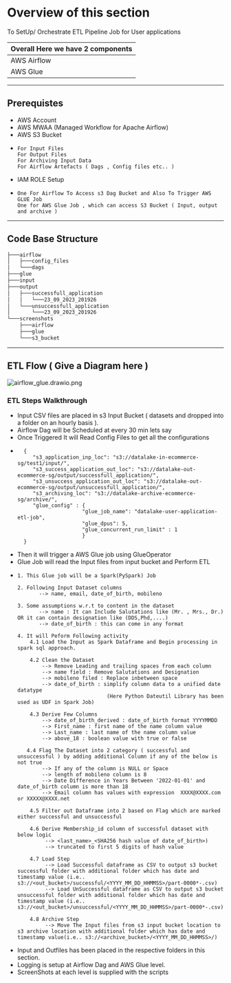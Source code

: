 # Overview of this section
To SetUp/ Orchestrate ETL Pipeline Job for User applications 

 Overall Here we have 2 components | 
|:----------------------------------|
| AWS Airflow                       |
| AWS Glue                          |

---
## Prerequistes

- AWS Account
- AWS MWAA (Managed Workflow for Apache Airflow)
- AWS S3 Bucket
-     For Input Files
      For Output Files
      For Archiving Input Data
      For Airflow Artefacts ( Dags , Config files etc.. )	
- IAM ROLE Setup
-     One For Airflow To Access s3 Dag Bucket and Also To Trigger AWS GLUE Job
      One for AWS Glue Job , which can access S3 Bucket ( Input, output and archive )
---	    
             		

## Code Base Structure 
```bash
├───airflow
│   ├───config_files
│   └───dags
├───glue
├───input
├───output
│   ├───successfull_application
│   │   └───23_09_2023_201926
│   └───unsuccessfull_application
│       └───23_09_2023_201926
└───screenshots
    ├───airflow
    ├───glue
    └───s3_bucket
```
---

##  ETL Flow ( Give a Diagram here )
![airflow_glue.drawio.png](..%2F..%2F..%2Fairflow_glue.drawio.png)

### ETL Steps Walkthrough
- Input CSV files are placed in s3 Input Bucket ( datasets and dropped into a folder on an hourly basis ).
- Airflow Dag will be Scheduled at every 30 min lets say
- Once Triggered It will Read Config Files to get all the configurations
- 
		{
           "s3_application_inp_loc": "s3://datalake-in-ecommerce-sg/test1/input/",
           "s3_success_application_out_loc": "s3://datalake-out-ecommerce-sg/output/successfull_application/",
           "s3_unsuccess_application_out_loc": "s3://datalake-out-ecommerce-sg/output/unsuccessfull_application/",
           "s3_archiving_loc": "s3://datalake-archive-ecommerce-sg/archive/",
           "glue_config" : {
                           "glue_job_name": "datalake-user-application-etl-job",
                           "glue_dpus": 5,
                           "glue_concurrent_run_limit" : 1
                           }
        } 
- Then it will trigger a AWS Glue job using GlueOperator
- Glue Job will read the Input files from input bucket and Perform ETL
-     1. This Glue job will be a Spark(PySpark) Job
      
      2. Following Input Dataset columns 
             --> name, email, date_of_birth, mobileno

      3. Some assumptions w.r.t to content in the dataset
             --> name : It can Include Salutations like (Mr. , Mrs., Dr.) OR it can contain designation like (DDS,Phd,....)
             --> date_of_birth : this can come in any format 
						
      4. It will Peform Following activity 
          4.1 Load the Input as Spark Dataframe and Begin processing in spark sql approach.
		  
          4.2 Clean the Dataset 
              --> Remove Leading and trailing spaces from each column
              --> name field : Remove Salutations and Designation 
              --> mobileno filed : Replace inbetween space
              --> date_of_birth : simplify column data to a unified date datatype
                                   (Here Python Dateutil Library has been used as UDF in Spark Job)						

          4.3 Derive Few Columns
              --> date_of_birth_derived : date_of_birth format YYYYMMDD
              --> First_name : first name of the name column value 
              --> Last_name : last name of the name column value 
              --> above_18 : boolean value with true or false

         4.4 Flag The Dataset into 2 category ( successful and unsuccessful ) by adding additional Column if any of the below is not true
              --> If any of the column is NULL or Space 
              --> length of mobileno column is 8
              --> Date Difference in Years Between '2022-01-01' and date_of_birth column is more than 18
              --> Email column has values with expression  XXXX@XXXX.com or XXXXX@XXXX.net

          4.5 Filter out Dataframe into 2 based on Flag which are marked either successful and unsuccessful 

          4.6 Derive Membership_id column of successful dataset with below logic
               --> <last_name>_<SHA256 hash value of date_of_birth>)
               --> truncated to first 5 digits of hash value 
						
		  4.7 Load Step
               --> Load Successful dataframe as CSV to output s3 bucket successful folder with additional folder which has date and timestamp value (i.e.. s3://<out_bucket>/successful/<YYYY_MM_DD_HHMMSS>/part-0000*-.csv)
               --> Load UnSuccessful dataframe as CSV to output s3 bucket unsuccessful folder with additional folder which has date and timestamp value (i.e.. s3://<out_bucket>/unsuccessful/<YYYY_MM_DD_HHMMSS>/part-0000*-.csv)
					
		  4.8 Archive Step 
               --> Move The Input files from s3 input bucket location to s3 archive location with additional folder which has date and timestamp value(i.e.. s3://<archive_bucket>/<YYYY_MM_DD_HHMMSS>/)
	
- Input and  Outfiles has been placed in the respective folders in this section.
- Logging is setup at Airflow Dag and AWS Glue level.
- ScreenShots at each level is supplied with the scripts
			
          	
